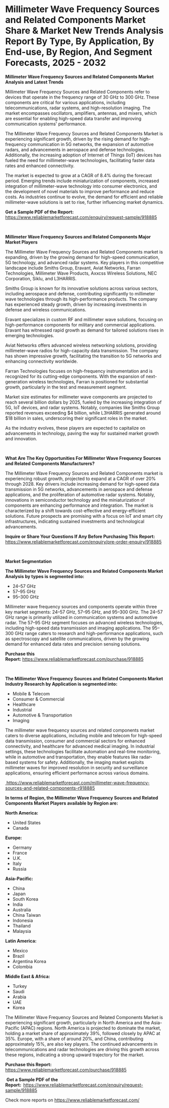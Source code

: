 <p><h1>Millimeter Wave Frequency Sources and Related Components Market Share & Market New Trends Analysis Report By Type, By Application, By End-use, By Region, And Segment Forecasts, 2025 - 2032</h1></p><p><strong>Millimeter Wave Frequency Sources and Related Components Market Analysis and Latest Trends</strong></p>
<p><p>Millimeter Wave Frequency Sources and Related Components refer to devices that operate in the frequency range of 30 GHz to 300 GHz. These components are critical for various applications, including telecommunications, radar systems, and high-resolution imaging. The market encompasses oscillators, amplifiers, antennas, and mixers, which are essential for enabling high-speed data transfer and improving communication systems' performance.</p><p>The Millimeter Wave Frequency Sources and Related Components Market is experiencing significant growth, driven by the rising demand for high-frequency communication in 5G networks, the expansion of automotive radars, and advancements in aerospace and defense technologies. Additionally, the increasing adoption of Internet of Things (IoT) devices has fueled the need for millimeter-wave technologies, facilitating faster data rates and enhanced connectivity.</p><p>The market is expected to grow at a CAGR of 8.4% during the forecast period. Emerging trends include miniaturization of components, increased integration of millimeter-wave technology into consumer electronics, and the development of novel materials to improve performance and reduce costs. As industries continue to evolve, the demand for efficient and reliable millimeter-wave solutions is set to rise, further influencing market dynamics.</p></p>
<p><strong>Get a Sample PDF of the Report:&nbsp;</strong> <a href="https://www.reliablemarketforecast.com/enquiry/request-sample/918885?utm_campaign=2449&utm_medium=2&utm_source=Github&utm_content=ia&utm_term=07032025&utm_id=millimeter-wave-frequency-sources-and-related-components">https://www.reliablemarketforecast.com/enquiry/request-sample/918885</a></p>
<p>&nbsp;</p>
<p><strong>Millimeter Wave Frequency Sources and Related Components Major Market Players</strong></p>
<p><p>The Millimeter Wave Frequency Sources and Related Components market is expanding, driven by the growing demand for high-speed communication, 5G technology, and advanced radar systems. Key players in this competitive landscape include Smiths Group, Eravant, Aviat Networks, Farran Technologies, Millimeter Wave Products, Axxcss Wireless Solutions, NEC Corporation, Siklu, and L3HARRIS.</p><p>Smiths Group is known for its innovative solutions across various sectors, including aerospace and defense, contributing significantly to millimeter wave technologies through its high-performance products. The company has experienced steady growth, driven by increasing investments in defense and wireless communications. </p><p>Eravant specializes in custom RF and millimeter wave solutions, focusing on high-performance components for military and commercial applications. Eravant has witnessed rapid growth as demand for tailored solutions rises in emerging technologies.</p><p>Aviat Networks offers advanced wireless networking solutions, providing millimeter-wave radios for high-capacity data transmission. The company has shown impressive growth, facilitating the transition to 5G networks and enhancing connectivity worldwide.</p><p>Farran Technologies focuses on high-frequency instrumentation and is recognized for its cutting-edge components. With the expansion of next-generation wireless technologies, Farran is positioned for substantial growth, particularly in the test and measurement segment.</p><p>Market size estimates for millimeter wave components are projected to reach several billion dollars by 2025, fueled by the increasing integration of 5G, IoT devices, and radar systems. Notably, companies like Smiths Group reported revenues exceeding $4 billion, while L3HARRIS generated around $18 billion in sales, underscoring their significant roles in the market. </p><p>As the industry evolves, these players are expected to capitalize on advancements in technology, paving the way for sustained market growth and innovation.</p></p>
<p>&nbsp;</p>
<p><strong>What Are The Key Opportunities For Millimeter Wave Frequency Sources and Related Components Manufacturers?</strong></p>
<p><p>The Millimeter Wave Frequency Sources and Related Components market is experiencing robust growth, projected to expand at a CAGR of over 20% through 2028. Key drivers include increasing demand for high-speed data transmission in 5G networks, advancements in aerospace and defense applications, and the proliferation of automotive radar systems. Notably, innovations in semiconductor technology and the miniaturization of components are enhancing performance and integration. The market is characterized by a shift towards cost-effective and energy-efficient solutions. Future prospects are promising with a focus on IoT and smart city infrastructures, indicating sustained investments and technological advancements.</p></p>
<p><strong>Inquire or Share Your Questions If Any Before Purchasing This Report:</strong> <a href="https://www.reliablemarketforecast.com/enquiry/pre-order-enquiry/918885?utm_campaign=2449&utm_medium=2&utm_source=Github&utm_content=ia&utm_term=07032025&utm_id=millimeter-wave-frequency-sources-and-related-components">https://www.reliablemarketforecast.com/enquiry/pre-order-enquiry/918885</a></p>
<p>&nbsp;</p>
<p><strong>Market Segmentation</strong></p>
<p><strong>The Millimeter Wave Frequency Sources and Related Components Market Analysis by types is segmented into:</strong></p>
<p><ul><li>24–57 GHz</li><li>57–95 GHz</li><li>95–300 GHz</li></ul></p>
<p><p>Millimeter wave frequency sources and components operate within three key market segments: 24–57 GHz, 57–95 GHz, and 95–300 GHz. The 24–57 GHz range is primarily utilized in communication systems and automotive radar. The 57–95 GHz segment focuses on advanced wireless technologies, including high-speed data transmission and imaging applications. The 95–300 GHz range caters to research and high-performance applications, such as spectroscopy and satellite communications, driven by the growing demand for enhanced data rates and precision sensing solutions.</p></p>
<p><strong>Purchase this Report:&nbsp;</strong><a href="https://www.reliablemarketforecast.com/purchase/918885?utm_campaign=2449&utm_medium=2&utm_source=Github&utm_content=ia&utm_term=07032025&utm_id=millimeter-wave-frequency-sources-and-related-components">https://www.reliablemarketforecast.com/purchase/918885</a></p>
<p>&nbsp;</p>
<p><strong>The Millimeter Wave Frequency Sources and Related Components Market Industry Research by Application is segmented into:</strong></p>
<p><ul><li>Mobile & Telecom</li><li>Consumer & Commercial</li><li>Healthcare</li><li>Industrial</li><li>Automotive & Transportation</li><li>Imaging</li></ul></p>
<p><p>The millimeter wave frequency sources and related components market caters to diverse applications, including mobile and telecom for high-speed data transmission, consumer and commercial sectors for enhanced connectivity, and healthcare for advanced medical imaging. In industrial settings, these technologies facilitate automation and real-time monitoring, while in automotive and transportation, they enable features like radar-based systems for safety. Additionally, the imaging market exploits millimeter waves for improved resolution in security and surveillance applications, ensuring efficient performance across various domains.</p></p>
<p><a href="https://www.reliablemarketforecast.com/millimeter-wave-frequency-sources-and-related-components-r918885?utm_campaign=2449&utm_medium=2&utm_source=Github&utm_content=ia&utm_term=07032025&utm_id=millimeter-wave-frequency-sources-and-related-components">&nbsp;https://www.reliablemarketforecast.com/millimeter-wave-frequency-sources-and-related-components-r918885</a></p>
<p><strong>In terms of Region, the Millimeter Wave Frequency Sources and Related Components Market Players available by Region are:</strong></p>
<p>
    <p> <strong> North America: </strong>
        <ul>
            <li>United States</li>
            <li>Canada</li>
        </ul>
        </p> 
    <p> <strong> Europe: </strong>
        <ul>
            <li>Germany</li>
            <li>France</li>
            <li>U.K.</li>
            <li>Italy</li>
            <li>Russia</li>
        </ul>
        </p> 
    <p> <strong> Asia-Pacific: </strong>
        <ul>
            <li>China</li>
            <li>Japan</li>
            <li>South Korea</li>
            <li>India</li>
            <li>Australia</li>
            <li>China Taiwan</li>
            <li>Indonesia</li>
            <li>Thailand</li>
            <li>Malaysia</li>
        </ul>
        </p> 
    <p> <strong> Latin America: </strong>
        <ul>
            <li>Mexico</li>
            <li>Brazil</li>
            <li>Argentina Korea</li>
            <li>Colombia</li>
        </ul>
        </p> 
    <p> <strong> Middle East & Africa: </strong>
        <ul>
            <li>Turkey</li>
            <li>Saudi</li>
            <li>Arabia</li>
            <li>UAE</li>
            <li>Korea</li>
        </ul>
    </p>
    </p>
<p><p>The Millimeter Wave Frequency Sources and Related Components Market is experiencing significant growth, particularly in North America and the Asia-Pacific (APAC) regions. North America is projected to dominate the market, holding a market share of approximately 39%, followed closely by APAC at 35%. Europe, with a share of around 20%, and China, contributing approximately 15%, are also key players. The continued advancements in telecommunications and radar technologies are driving this growth across these regions, indicating a strong upward trajectory for the market.</p></p>
<p><strong>Purchase this Report: </strong><a href="https://www.reliablemarketforecast.com/purchase/918885?utm_campaign=2449&utm_medium=2&utm_source=Github&utm_content=ia&utm_term=07032025&utm_id=millimeter-wave-frequency-sources-and-related-components">https://www.reliablemarketforecast.com/purchase/918885</a></p>
<p>&nbsp;<strong>Get a Sample PDF of the Report:&nbsp;&nbsp;</strong><a href="https://www.reliablemarketforecast.com/enquiry/request-sample/918885?utm_campaign=2449&utm_medium=2&utm_source=Github&utm_content=ia&utm_term=07032025&utm_id=millimeter-wave-frequency-sources-and-related-components">https://www.reliablemarketforecast.com/enquiry/request-sample/918885</a></p>
<p><strong></strong></p>
<p>Check more reports on <a href="https://www.reliablemarketforecast.com/?utm_campaign=2449&utm_medium=2&utm_source=Github&utm_content=ia&utm_term=07032025&utm_id=millimeter-wave-frequency-sources-and-related-components">https://www.reliablemarketforecast.com/</a></p>